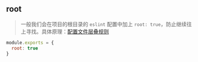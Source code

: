 ## root

> 一般我们会在项目的根目录的 `eslint` 配置中加上 `root: true`，防止继续往上寻找。具体原理：[配置文件层叠规则](https://www.notion.so/eslint-cc7b2c893e0e4c43b1fbb4cca1ef72ef)

```jsx
module.exports = {
  root: true
}
```

